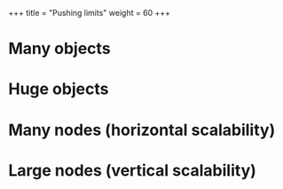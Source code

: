 +++
title = "Pushing limits"
weight = 60
+++

# Many objects

# Huge objects

# Many nodes (horizontal scalability)



# Large nodes (vertical scalability)


